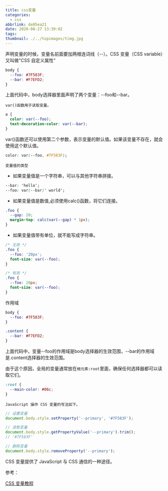```yaml
---
title: css变量
categories:
  - css
abbrlink: de85ea21
date: 2020-08-27 13:39:02
tags:
thumbnail: ./../topimages/timg.jpg
---
```


声明变量的时候，变量名前面要加两根连词线（--）。CSS 变量（CSS variable）又叫做"CSS 自定义属性"

<!-- more -->

```css
body {
  --foo: #7F583F;
  --bar: #F7EFD2;
}
```
上面代码中，body选择器里面声明了两个变量：--foo和--bar。

<code>var()函数用于读取变量。</code>

```css
a {
  color: var(--foo);
  text-decoration-color: var(--bar);
}
```
var()函数还可以使用第二个参数，表示变量的默认值。如果该变量不存在，就会使用这个默认值。

```css
color: var(--foo, #7F583F);
```

<code>变量值的类型</code>

+ 如果变量值是一个字符串，可以与其他字符串拼接。

```css
--bar: 'hello';
--foo: var(--bar)' world';
```

+ 如果变量值是数值,必须使用calc()函数，将它们连接。

```css
.foo {
  --gap: 20;
  margin-top: calc(var(--gap) * 1px);
}
```

+ 如果变量值带有单位，就不能写成字符串。

```css
/* 无效 */
.foo {
  --foo: '20px';
  font-size: var(--foo);
}

/* 有效 */
.foo {
  --foo: 20px;
  font-size: var(--foo);
}
```
作用域
```css
body {
  --foo: #7F583F;
}

.content {
  --bar: #F7EFD2;
}
```
上面代码中，变量--foo的作用域是body选择器的生效范围，--bar的作用域是.content选择器的生效范围。

由于这个原因，全局的变量通常放在<code>根元素:root</code>里面，确保任何选择器都可以读取它们。

```css
:root {
  --main-color: #06c;
}
```

<code>JavaScript 操作 CSS 变量的写法如下。</code>

```js
// 设置变量
document.body.style.setProperty('--primary', '#7F583F');

// 读取变量
document.body.style.getPropertyValue('--primary').trim();
// '#7F583F'

// 删除变量
document.body.style.removeProperty('--primary');
```

CSS 变量提供了 JavaScript 与 CSS 通信的一种途径。


参考：

[CSS 变量教程](http://www.ruanyifeng.com/blog/2017/05/css-variables.html)



